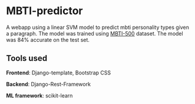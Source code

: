 # MBTI-predictor

A webapp using a linear SVM model to predict mbti personality types given a paragraph. The model was trained using [MBTI-500](https://www.kaggle.com/datasets/zeyadkhalid/mbti-personality-types-500-dataset) dataset. The model was 84% accurate on the test set.

## Tools used
**Frontend**: Django-template, Bootstrap CSS

**Backend**: Django-Rest-Framework

**ML framework**: scikit-learn
